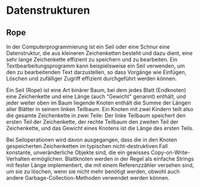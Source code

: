 # Datenstrukturen

## Rope

In der Computerprogrammierung ist ein Seil oder eine Schnur eine Datenstruktur, die aus kleineren Zeichenketten besteht und dazu dient, eine sehr lange Zeichenkette effizient zu speichern und zu bearbeiten. Ein Textbearbeitungsprogramm kann beispielsweise ein Seil verwenden, um den zu bearbeitenden Text darzustellen, so dass Vorgänge wie Einfügen, Löschen und zufälliger Zugriff effizient durchgeführt werden können.

Ein Seil (Rope) ist eine Art binärer Baum, bei dem jedes Blatt (Endknoten) eine Zeichenkette und eine Länge (auch "Gewicht" genannt) enthält, und jeder weiter oben im Baum liegende Knoten enthält die Summe der Längen aller Blätter in seinem linken Teilbaum. Ein Knoten mit zwei Kindern teilt also die gesamte Zeichenkette in zwei Teile: Der linke Teilbaum speichert den ersten Teil der Zeichenkette, der rechte Teilbaum den zweiten Teil der Zeichenkette, und das Gewicht eines Knotens ist die Länge des ersten Teils.

Bei Seiloperationen wird davon ausgegangen, dass die in den Knoten gespeicherten Zeichenketten im typischen nicht-destruktiven Fall konstante, unveränderliche Objekte sind, die ein gewisses Copy-on-Write-Verhalten ermöglichen. Blattknoten werden in der Regel als einfache Strings mit fester Länge implementiert, die mit einem Referenzzähler versehen sind, um sie zu löschen, wenn sie nicht mehr benötigt werden, obwohl auch andere Garbage-Collection-Methoden verwendet werden können.
